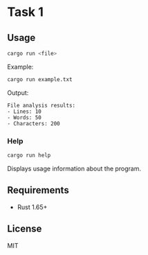 # Task 1

## Usage

```sh
cargo run <file>
```

Example:
```sh
cargo run example.txt
```

Output:
```
File analysis results:
- Lines: 10
- Words: 50
- Characters: 200
```

### Help

```sh
cargo run help
```

Displays usage information about the program.

## Requirements
- Rust 1.65+

## License
MIT


